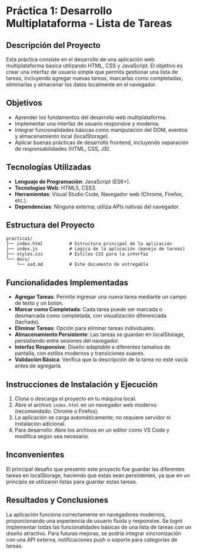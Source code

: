 # Práctica 1: Desarrollo Multiplataforma - Lista de Tareas

## Descripción del Proyecto
Esta práctica consiste en el desarrollo de una aplicación web multiplataforma básica utilizando HTML, CSS y JavaScript. El objetivo es crear una interfaz de usuario simple que permita gestionar una lista de tareas, incluyendo agregar nuevas tareas, marcarlas como completadas, eliminarlas y almacenar los datos localmente en el navegador.

## Objetivos
- Aprender los fundamentos del desarrollo web multiplataforma.
- Implementar una interfaz de usuario responsive y moderna.
- Integrar funcionalidades básicas como manipulación del DOM, eventos y almacenamiento local (localStorage).
- Aplicar buenas prácticas de desarrollo frontend, incluyendo separación de responsabilidades (HTML, CSS, JS).

## Tecnologías Utilizadas
- **Lenguaje de Programación**: JavaScript (ES6+).
- **Tecnologías Web**: HTML5, CSS3.
- **Herramientas**: Visual Studio Code, Navegador web (Chrome, Firefox, etc.).
- **Dependencias**: Ninguna externa; utiliza APIs nativas del navegador.

## Estructura del Proyecto
```
practica1/
├── index.html          # Estructura principal de la aplicación
├── index.js            # Lógica de la aplicación (manejo de tareas)
├── styles.css          # Estilos CSS para la interfaz
└── docs/
    └── asd.md          # Este documento de entregable
```

## Funcionalidades Implementadas
- **Agregar Tareas**: Permite ingresar una nueva tarea mediante un campo de texto y un botón.
- **Marcar como Completada**: Cada tarea puede ser marcada o desmarcada como completada, con visualización diferenciada (tachado).
- **Eliminar Tareas**: Opción para eliminar tareas individuales.
- **Almacenamiento Persistente**: Las tareas se guardan en localStorage, persistiendo entre sesiones del navegador.
- **Interfaz Responsive**: Diseño adaptable a diferentes tamaños de pantalla, con estilos modernos y transiciones suaves.
- **Validación Básica**: Verifica que la descripción de la tarea no esté vacía antes de agregarla.

## Instrucciones de Instalación y Ejecución
1. Clona o descarga el proyecto en tu máquina local.
2. Abre el archivo `index.html` en un navegador web moderno (recomendado: Chrome o Firefox).
3. La aplicación se carga automáticamente; no requiere servidor ni instalación adicional.
4. Para desarrollo: Abre los archivos en un editor como VS Code y modifica según sea necesario.

## Inconvenientes
El principal desafio que presento este proyecto fue guardar las diferentes tareas en localStorage, haciendo que estas sean persistentes, ya que en un principio se utilizaron listas para guardar estas tareas.

## Resultados y Conclusiones
La aplicación funciona correctamente en navegadores modernos, proporcionando una experiencia de usuario fluida y responsive. Se logró implementar todas las funcionalidades básicas de una lista de tareas con un diseño atractivo. Para futuras mejoras, se podría integrar sincronización con una API externa, notificaciones push o soporte para categorías de tareas.
